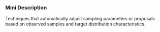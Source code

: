 ### Mini Description

Techniques that automatically adjust sampling parameters or proposals based on observed samples and target distribution characteristics.
